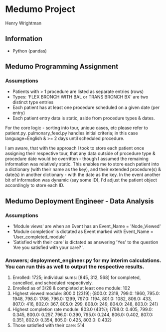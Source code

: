 # Medumo Project
Henry Wrightman 


## Information
- Python (pandas)

## Medumo Programming Assignment
### Assumptions
- Patients with > 1 procedure are listed as separate entries (rows)
- Types: 'FLEX BRONCH WITH BAL or TRANS BRONCH BX' are two distinct type entries
- Each patient has at least one procedure scheduled on a given date (per entry)
- Each patient entry data is static, aside from procedure types & dates.

For the core logic - sorting into tour, unique cases, etc please refer to patient.py. pulmonary_feed.py handles initial criteria; in this case language=English & >= 2 days until scheduled procedure.

I am aware, that with the approach I took to store each patient once assigning their respective tour, that any data outside of procedure type & procedure date would be overritten - though I assumed the remaining information was relatively static. This enables me to store each patient into a dictionary (with their name as the key), and their extended procedure(s) & date(s) in another dictionary - with the date as the key. In the event another bit of information was dynamic (say some ID), I'd adjust the patient object accordingly to store each ID. 

## Medumo Deployment Engineer - Data Analysis
### Assumptions
- 'Module views' are when an Event has an Event_Name = 'Node_Viewed'
- ‘Module completion’ is dictated as Event marked with Event_Name = ‘User_completed_module’
- 'Satisfied with their care' is dictated as answering 'Yes' to the question 'Are you satisfied with your care? '. 

### Answers; deployment_engineer.py for my interim calculations. You can run this as well to output the respective results.
1) Enrolled: 1725; individual sums: [845, 312, 568] for completed, cancelled, and scheduled respectively.
2) Enrolled as of 3/28 & completed at least one module: 102
3) Highest viewed module: 800.0 (2319); {800.0: 2319, 799.0: 1960, 795.0: 1948, 798.0: 1786, 796.0: 1299, 797.0: 1194, 801.0: 1082, 806.0: 433, 807.0: 416, 802.0: 367, 805.0: 299, 808.0: 249, 804.0: 248, 803.0: 241}
4) Highest completion rate module: 803.0 (43%); {798.0: 0.405, 799.0: 0.345, 800.0: 0.257, 796.0: 0.390, 795.0: 0.244, 806.0: 0.402, 807.0: 0.351, 802.0: 0.354, 805.0: 0.425, 803.0: 0.432} 
5) Those satisfied with their care: 514
